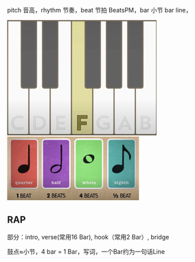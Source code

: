 pitch 音高，rhythm 节奏，beat 节拍 BeatsPM，bar 小节 bar line，

<img src="./学音乐.assets/截屏2023-04-29 17.17.47.png" alt="cdefgab" style="zoom:50%;" />

<img src="./学音乐.assets/截屏2023-04-29 17.56.28.png" alt="音符" style="zoom:30%;" />

## RAP

部分：intro, verse(常用16 Bar), hook（常用2 Bar）, bridge

鼓点≈小节，4 bar = 1 Bar，写词，一个Bar约为一句话Line
